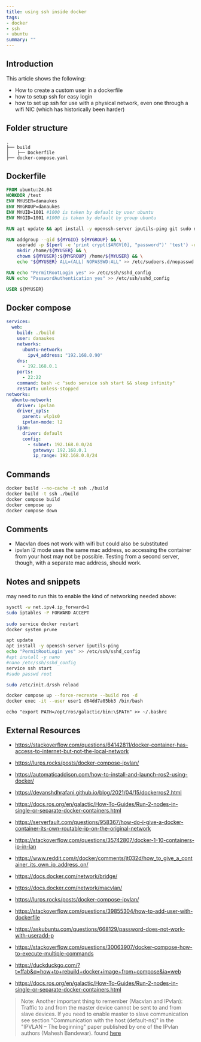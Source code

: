 ```yaml
---
title: using ssh inside docker
tags:
- docker
- ssh
- ubuntu
summary: ""
---
```


## Introduction

This article shows the following:

* How to create a custom user in a dockerfile
* how to setup ssh for easy login
* how to set up ssh for use with a physical network, even one through a wifi NIC (which has historically been harder)


## Folder structure

```
.
├── build
│   ├── Dockerfile
├── docker-compose.yaml
```

## Dockerfile

```dockerfile
FROM ubuntu:24.04
WORKDIR /test
ENV MYUSER=danaukes
ENV MYGROUP=danaukes
ENV MYUID=1001 #1000 is taken by default by user ubuntu
ENV MYGID=1001 #1000 is taken by default by group ubuntu

RUN apt update && apt install -y openssh-server iputils-ping git sudo net-tools

RUN addgroup --gid ${MYGID} ${MYGROUP} && \
    useradd -p $(perl -e 'print crypt($ARGV[0], "password")' 'test') -u ${MYUID} -g ${MYGID} -G adm,sudo ${MYUSER} && \
    mkdir /home/${MYUSER} && \
    chown ${MYUSER}:${MYGROUP} /home/${MYUSER} && \
    echo "${MYUSER} ALL=(ALL) NOPASSWD:ALL" >> /etc/sudoers.d/nopasswd

RUN echo "PermitRootLogin yes" >> /etc/ssh/sshd_config
RUN echo "PasswordAuthentication yes" >> /etc/ssh/sshd_config

USER ${MYUSER}
```

## Docker compose

```yaml
services:
  web:
    build: ./build
    user: danaukes
    networks:
      ubuntu-network:
        ipv4_address: "192.168.0.90"
    dns:
      - 192.168.0.1
    ports:
      - 22:22
    command: bash -c "sudo service ssh start && sleep infinity"
    restart: unless-stopped
networks:
  ubuntu-network:
    driver: ipvlan
    driver_opts:
      parent: wlp1s0
      ipvlan-mode: l2
    ipam:
      driver: default
      config:
        - subnet: 192.168.0.0/24
          gateway: 192.168.0.1
          ip_range: 192.168.0.0/24


```

## Commands

```bash
docker build --no-cache -t ssh ./build
docker build -t ssh ./build
docker compose build
docker compose up
docker compose down
```


## Comments

* Macvlan does not work with wifi but could also be substituted
* ipvlan l2 mode uses the same mac address, so accessing the container from your host may not be possible.  Testing from a second server, though, with a separate mac address, should work.

## Notes and snippets

may need to run this to enable the kind of networking needed above:

```bash
sysctl -w net.ipv4.ip_forward=1
sudo iptables -P FORWARD ACCEPT
 
sudo service docker restart
docker system prune
```

```bash
apt update
apt install -y openssh-server iputils-ping
echo "PermitRootLogin yes" >> /etc/ssh/sshd_config
#apt install -y nano
#nano /etc/ssh/sshd_config
service ssh start
#sudo passwd root
```

```bash
sudo /etc/init.d/ssh reload 
```

```bash
docker compose up --force-recreate --build ros -d
docker exec -it --user user1 d64dd7a05bb3 /bin/bash
```

```
echo "export PATH=/opt/ros/galactic/bin:\$PATH" >> ~/.bashrc
```

## External Resources

* <https://stackoverflow.com/questions/64142811/docker-container-has-access-to-internet-but-not-the-local-network>
* <https://lurps.rocks/posts/docker-compose-ipvlan/>
* <https://automaticaddison.com/how-to-install-and-launch-ros2-using-docker/>
* <https://devanshdhrafani.github.io/blog/2021/04/15/dockerros2.html>
* <https://docs.ros.org/en/galactic/How-To-Guides/Run-2-nodes-in-single-or-separate-docker-containers.html>
* <https://serverfault.com/questions/958367/how-do-i-give-a-docker-container-its-own-routable-ip-on-the-original-network>
* <https://stackoverflow.com/questions/35742807/docker-1-10-containers-ip-in-lan>
* <https://www.reddit.com/r/docker/comments/jt032d/how_to_give_a_container_its_own_ip_address_on/>
* <https://docs.docker.com/network/bridge/>
* <https://docs.docker.com/network/macvlan/>
* <https://lurps.rocks/posts/docker-compose-ipvlan/>


* <https://stackoverflow.com/questions/39855304/how-to-add-user-with-dockerfile>
* <https://askubuntu.com/questions/668129/password-does-not-work-with-useradd-p>
* <https://stackoverflow.com/questions/30063907/docker-compose-how-to-execute-multiple-commands>
* <https://duckduckgo.com/?t=ffab&q=how+to+rebuild+docker+image+from+compose&ia=web>
* <https://docs.ros.org/en/galactic/How-To-Guides/Run-2-nodes-in-single-or-separate-docker-containers.html>

> Note: Another important thing to remember (Macvlan and IPvlan): Traffic to and from the master device cannot be sent to and from slave devices. If you need to enable master to slave communication see section "Communication with the host (default-ns)" in the "IPVLAN – The beginning" paper published by one of the IPvlan authors (Mahesh Bandewar). found [here](https://stackoverflow.com/questions/35742807/docker-1-10-containers-ip-in-lan)